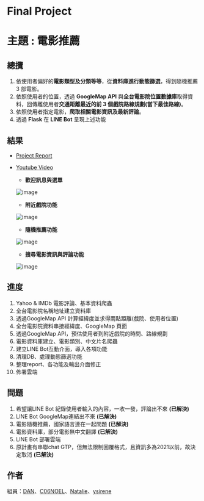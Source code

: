 ﻿# Final Project

# 主題 : 電影推薦
## 總攬
1. 依使用者偏好的**電影類型及分類等等**，從**資料庫進行動態篩選**，得到隨機推薦 3 部電影。
2. 依照使用者的位置，透過 **GoogleMap API** 與**全台電影院位置數據庫**取得資料，回傳離使用者**交通距離最近的前 3 個戲院路線規劃(當下最佳路線)**。
3. 依照使用者指定電影，**爬取相關電影資訊及最新評論**。
4. 透過 **Flask** 在 **LINE Bot** 呈現上述功能

## 結果
* [Project Report](https://github.com/DrDAN6770/ccClub_2023/blob/main/ccClub%E5%B0%88%E6%A1%88/report.pdf)

* [Youtube Video](https://www.youtube.com/watch?v=6yp2f9DsdUk)
    * **歡迎訊息與選單**
  
    ![image](https://github.com/DrDAN6770/ccClub_2023/assets/118630187/f7b4ef1b-89a5-4fd4-a076-42e6e2cb3708)

    * **附近戲院功能**
     
    ![image](https://github.com/DrDAN6770/ccClub_2023/assets/118630187/fde70628-5cb0-4ea5-9a8d-537ce602cf05)

    * **隨機推薦功能**

    ![image](https://github.com/DrDAN6770/ccClub_2023/assets/118630187/e421a83a-1dd6-46f3-bef8-c3b21587fa54)

    * **搜尋電影資訊與評論功能**
  
    ![image](https://github.com/DrDAN6770/ccClub_2023/assets/118630187/8c83e4cc-26da-4c4a-a6d0-723d86c235b1)


## 進度
1. Yahoo & IMDb 電影評論、基本資料爬蟲
2. 全台電影院名稱地址建立資料庫
3. 透過GoogleMap API 計算經緯度並求得兩點距離(戲院、使用者位置)
4. 全台電影院資料串接經緯度、GoogleMap 頁面
5. 透過GoogleMap API，預估使用者到附近戲院的時間、路線規劃
6. 電影資料庫建立、電影類別、中文片名爬蟲
7. 建立LINE Bot互動介面，導入各項功能
8. 清理DB、處理動態篩選功能
9. 整理report、各功能及輸出介面修正
9. 佈署雲端

## 問題
1. 希望讓LINE Bot 紀錄使用者輸入的內容，一收一發，評論出不來 **(已解決)**
2. LINE Bot GoogleMap連結出不來 **(已解決)**
3. 電影隨機推薦，國家語言連在一起問題 **(已解決)**
4. 電影資料庫，部分電影無中文翻譯 **(已解決)**
5. LINE Bot 部署雲端
6. 原計畫有串聯chat GTP，但無法限制回覆格式，且資訊多為2021以前，故決定取消 **(已解決)**

## 作者
組員：[DAN](https://github.com/DrDAN6770)、[C06NOEL](https://github.com/C06NOEL)、[Natalie](https://www.linkedin.com/in/yi-ling-wu-b0957816a/)、[ysirene](https://github.com/ysirene)
